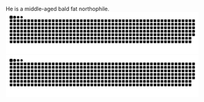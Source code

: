 He is a middle-aged bald fat northophile.
![GitHub Snake Light](https://raw.githubusercontent.com/blizhan/blizhan/output/github-contribution-grid-snake.svg#gh-light-mode-only)![github Snake dark](https://raw.githubusercontent.com/blizhan/blizhan/output/github-contribution-grid-snake-dark.svg#gh-dark-mod)
